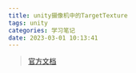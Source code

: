 ```yaml
---
title: unity摄像机中的TargetTexture
tags: unity
categories: 学习笔记
date: 2023-03-01 10:13:41
---
```

>[官方文档](https://docs.unity.cn/cn/2020.3/ScriptReference/Camera-targetTexture.html)